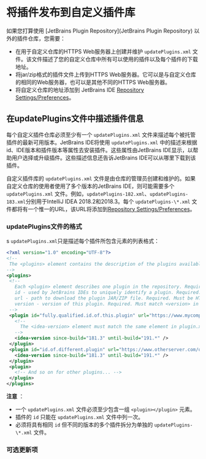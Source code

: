 # 将插件发布到自定义插件库

如果您打算使用 [JetBrains Plugin Repository](JetBrains Plugin Repository) 以外的插件仓库，您需要：  

- 在用于自定义仓库的HTTPS Web服务器上创建并维护 ```updatePlugins.xml``` 文件。该文件描述了您的自定义仓库中所有可以使用的插件以及每个插件的下载地址。  
- 将jar/zip格式的插件文件上传到HTTPS Web服务器。它可以是与自定义仓库的相同的Web服务器，也可以是其他不同的HTTPS Web服务器。  
- 将自定义仓库的地址添加到 JetBrains IDE [Repository Settings/Preferences](https://www.jetbrains.com/help/idea/managing-plugins.html#repos)。  

## 在updatePlugins文件中描述插件信息
每个自定义插件仓库必须至少有一个 ```updatePlugins.xml``` 文件来描述每个被托管插件的最新可用版本。JetBrains IDE将使用 ```updatePlugins.xml``` 中的描述来根据id、IDE版本和插件版本等属性去安装插件。这些属性由JetBrains IDE显示，以帮助用户选择或升级插件。这些描述信息还告诉JetBrains IDE可以从哪里下载到该插件。  

自定义插件库的 ```updatePlugins.xml``` 文件是由仓库的管理员创建和维护的。如果自定义仓库的使用者使用了多个版本的JetBrains IDE，则可能需要多个 ```updatePlugins.xml``` 文件。例如，```updatePlugins-182.xml```、```updatePlugins-183.xml```分别用于IntelliJ IDEA 2018.2和2018.3。每个 ```updatePlugins-\*.xml``` 文件都将有一个惟一的URL，该URL将添加到[Repository Settings/Preferences](https://www.jetbrains.com/help/idea/managing-plugins.html#repos)。  

### updatePlugins文件的格式      

s ```updatePlugins.xml```只是描述每个插件所包含元素的列表格式：    

 ```xml
 <?xml version="1.0" encoding="UTF-8"?>
<!--
  The <plugins> element contains the description of the plugins available at this repository. Required.
-->
<plugins>
  <!--
    Each <plugin> element describes one plugin in the repository. Required.
    id - used by JetBrains IDEs to uniquely identify a plugin. Required. Must match <id> in plugin.xml
    url - path to download the plugin JAR/ZIP file. Required. Must be HTTPS
    version - version of this plugin. Required. Must match <version> in plugin.xml
  -->
  <plugin id="fully.qualified.id.of.this.plugin" url="https://www.mycompany.com/my_repository/mypluginname.jar" version="major.minor.update">
    <!--
      The <idea-version> element must match the same element in plugin.xml. Required.
    -->
    <idea-version since-build="181.3" until-build="191.*" />
  </plugin>
  <plugin id="id.of.different.plugin" url="https://www.otherserver.com/other_repository/differentplugin.jar" version="major.minor">
    <idea-version since-build="181.3" until-build="191.*" />
  </plugin>
  <plugin>
    <!-- And so on for other plugins... -->
  </plugin>
</plugins>
 ```  

 **注意** ：
- 一个 ```updatePlugins.xml``` 文件必须至少包含一组 ```<plugin></plugin>``` 元素。  
- 插件的 ```id``` 只能在 ```updatePlugins.xml``` 文件中列一次。  
- 必须将具有相同 ```id``` 但不同的版本的多个插件拆分为单独的 ```updatePlugins-\*.xml``` 文件。

### 可选更新项
